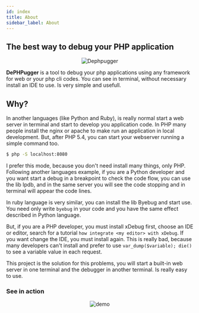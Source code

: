 ```yaml
---
id: index
title: About
sidebar_label: About
---
```


<div class="HomepageTitle container">
    <h2>The best way to debug your PHP application</h2>
</div>

<div style="text-align: center;">
    <img style="max-height: 400px;" src="https://raw.githubusercontent.com/tacnoman/dephpugger/master/images/logo.png" alt="Dephpugger">
</div>


<p class="lead">
	<strong>DePHPugger</strong> is a tool to debug your php applications using any framework for web or your php cli codes. You can see in terminal, without necessary install an IDE to use. Is very simple and usefull.
</p>

## Why?
In another languages (like Python and Ruby), is really normal start a web server in terminal and start to develop you application code. In PHP many people install the nginx or apache to make run an application in local development. But, after PHP 5.4, you can start your webserver running a simple command too.

```bash
$ php -S localhost:8080
```

I prefer this mode, because you don't need install many things, only PHP.
Following another languages example, if you are a Python developer and you want start a debug in a breakpoint to check the code flow, you can use the lib Ipdb, and in the same server you will see the code stopping and in terminal will appear the code lines.

In ruby language is very similar, you can install the lib Byebug and start use. You need only write `byebug` in your code and you have the same effect described in Python language.

But, if you are a PHP developer, you must install xDebug first, choose an IDE or editor, search for a tutorial `how integrate <my editor> with xDebug`. If you want change the IDE, you must install again. This is really bad, because many developers can't install and prefer to use `var_dump($variable); die()` to see a variable value in each request.

This project is the solution for this problems, you will start a built-in web server in one terminal and the debugger in another terminal. Is really easy to use.

### See in action


<div style="text-align: center">
  <img src="https://raw.githubusercontent.com/tacnoman/dephpugger/master/images/demo.gif" alt="demo">
</div>

<!-- ## PHP Documentor

To see the PHPDOCUMENTOR classes, click in image bellow.

<a href="/phpdocumentor" targer="_blank">
    <img src="/images/phpdocumentor.png" alt="phpdocumentor">
</a> -->

